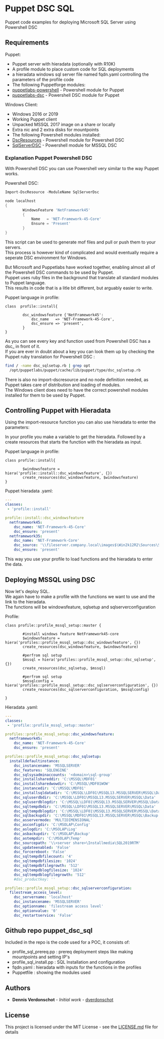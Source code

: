 # Puppet DSC SQL

Puppet code examples for deploying Microsoft SQL Server using Powershell DSC

## Requirements

Puppet:
* Puppet server with hieradata (optionally with R10K)
* A profile module to place custom code for SQL deployments
* a hieradata windows sql server file named fqdn.yaml controlling the parameters of the profile code
* The following Puppetforge modules:
* [puppetlabs-powershell](https://forge.puppet.com/puppetlabs/powershell) - Powershell module for Puppet
* [puppetlabs-dsc](https://forge.puppet.com/puppetlabs/dsc) - Powershell DSC module for Puppet

Windows Client:
* Windows 2016 or 2019
* Working Puppet client
* Unpacked MSSQL 2017 image on a share or locally
* Extra nic and 2 extra disks for mountpoints
* The following Powershell modules installed:
* [DscResources](https://github.com/PowerShell/DscResources) - Powershell module for Powershell DSC
* [SqlServerDSC](https://github.com/PowerShell/SqlServerDsc) - Powershell module for MSSQL DSC

### Explanation Puppet Powershell DSC

With Powershell DSC you can use Powershell very similar to the way Puppet works.

Powershell DSC:

```powershell
Import-DscResource -ModuleName SqlServerDsc

node localhost
{
        WindowsFeature 'NetFramework45'
        {
            Name   = 'NET-Framework-45-Core'
            Ensure = 'Present'
        }
}
```

This script can be used to generate mof files and pull or push them to your servers.<br>
This process is however kind of complicated and would eventually require a seperate DSC environment for Windows.

But Microsoft and Puppetlabs have worked together, enabling almost all of the Powershell DSC commands to be used by Puppet.<br>
Puppet uses ruby files in the background that translate all standard modules to Puppet language.<br>
This results in code that is a litle bit different, but arguably easier to write.

Puppet language in profile:

```puppet
class  profile::install{
       
        dsc_windowsfeature {'NetFramework45':
            dsc_name   => 'NET-Framework-45-Core',
            dsc_ensure => 'present',
        }
}        
```

As you can see every key and function used from Powershell DSC has a dsc_ in front of it.<br>
If you are ever in doubt about a key you can look them up by checking the Puppet ruby translation for Powershell DSC :

```bash
find / -name dsc_sqlsetup.rb | grep opt
  /opt/puppetlabs/puppet/cache/lib/puppet/type/dsc_sqlsetup.rb
```

There is also no import-dscresource and no node definition needed, as Puppet takes care of distribution and loading of modules.<br>
The Windows client does need to have the correct powershell modules installed for them to be used by Puppet.

## Controlling Puppet with Hieradata 

Using the import-resource function you can also use hieradata to enter the parameters:

In your profile you make a variable to get the hieradata.
Followed by a create resources that starts the function with the hieradata as input.

Puppet language in profile:

```puppet
class profile::install{

        $windowsfeature = hiera('profile::install::dsc_windowsfeature', {})
        create_resources(dsc_windowsfeature, $windowsfeature)
}
```

Puppet hieradata <fdqn windows client>.yaml:

```yaml
---
classes:
 - 'profile::install'

profile::install::dsc_windowsfeature
  netframework45:
    dsc_name: 'NET-Framework-45-Core'
    dsc_ensure: 'present'
  netframework35:
    dsc_name: 'NET-Framework-Core'
    dsc_source: '\\fileserver.company.local\images$\Win2k12R2\Sources\Sxs'
    dsc_ensure: 'present'
```

This way you use your profile to load functions and the hieradata to enter the data.

## Deploying MSSQL using DSC

Now let's deploy SQL.<br>
We again have to make a profile with the functions we want to use and the link to the hieradata.<br>
The functions will be windowsfeature, sqlsetup and sqlserverconfiguration

Profile:

```puppet
class profile::profile_mssql_setup::master {

        #install windows feature NetFramework45-core
        $windowsfeature = hiera('profiles::profile_mssql_setup::dsc_windowsfeature', {})
        create_resources(dsc_windowsfeature, $windowsfeature)

        #perfrom sql setup
        $mssql = hiera('profiles::profile_mssql_setup::dsc_sqlsetup', {})
        create_resources(dsc_sqlsetup, $mssql)
        
        #perfrom sql setup
        $mssqlconfig = hiera('profiles::profile_mssql_setup::dsc_sqlserverconfiguration', {})
        create_resources(dsc_sqlserverconfiguration, $mssqlconfig)
 
}

``` 

Hieradata <fqdn windows client>.yaml:

```yaml
---
classes:
 - 'profile::profile_mssql_setup::master'

profiles::profile_mssql_setup::dsc_windowsfeature:
  netframework45:
    dsc_name: 'NET-Framework-45-Core'
    dsc_ensure: 'present'

profiles::profile_mssql_setup::dsc_sqlsetup:
  installdefaultinstance:
    dsc_instancename: 'MSSQLSERVER'
    dsc_features: 'SQLENGINE'
    dsc_sqlsysadminaccounts: '<domain>\sql-group'
    dsc_installshareddir: 'C:\MSSQL\MDF01'
    dsc_installsharedwowdir: 'C:\MSSQL\MDF01WOW'
    dsc_instancedir: 'C:\MSSQL\MDF01'
    dsc_installsqldatadir: 'C:\MSSQL\LDF01\MSSQL13.MSSQLSERVER\MSSQL\Data'
    dsc_sqluserdbdir: 'C:\MSSQL\LDF01\MSSQL13.MSSQLSERVER\MSSQL\Data'
    dsc_sqluserdblogdir: 'C:\MSSQL\LDF01\MSSQL13.MSSQLSERVER\MSSQL\Data'
    dsc_sqltempdbdir: 'C:\MSSQL\LDF01\MSSQL13.MSSQLSERVER\MSSQL\Data'
    dsc_sqltempdblogdir: 'C:\MSSQL\LDF01\MSSQL13.MSSQLSERVER\MSSQL\Data'
    dsc_sqlbackupdir: 'C:\MSSQL\MDF01\MSSQL13.MSSQLSERVER\MSSQL\Backup'
    dsc_asservermode: 'MULTIDIMENSIONAL'
    dsc_asconfigdir: 'C:\MSOLAP\Config'
    dsc_aslogdir: 'C:\MSOLAP\Log'
    dsc_asbackupdir: 'C:\MSOLAP\Backup'
    dsc_astempdir: 'C:\MSOLAP\Temp'
    dsc_sourcepath: '\\<server share>\Installmedia\SQL2019RTM'
    dsc_updateenabled: 'False'
    dsc_forcereboot: 'False'
    dsc_sqltempdbfilecount: '4'
    dsc_sqltempdbfilesize: '1024'
    dsc_sqltempdbfilegrowth: '512'
    dsc_sqltempdblogfilesize: '1024'
    dsc_sqltempdblogfilegrowth: '512'
    #dsc_productkey: ''

profiles::profile_mssql_setup::dsc_sqlserverconfiguration:
  filestream_access_level:
    dsc_servername: 'localhost'
    dsc_instancename: 'MSSQLSERVER'
    dsc_optionname: 'filestream access level'
    dsc_optionvalue: '0'
    dsc_restartservice: 'False'

```

## Github repo puppet_dsc_sql

Included in the repo is the code used for a POC, it consists of:

* profile_sql_prereq.pp : prereq deployment steps like making mountpoints and setting IP's
* profile_sql_install.pp : SQL Installation and configuration
* fqdn.yaml : hieradata with inputs for the functions in the profiles
* Puppetfile : showing the modules used


## Authors

* **Dennis Verdonschot** - *Initial work* - [dverdonschot](https://github.com/dverdonschot)

## License

This project is licensed under the MIT License - see the [LICENSE.md](LICENSE.md) file for details





